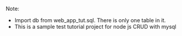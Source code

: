 Note:
- Import db from web_app_tut.sql. There is only one table in it.
- This is a sample test tutorial project for node js CRUD with mysql
